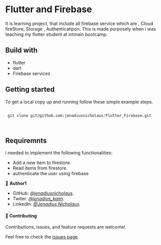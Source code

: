 # Flutter and Firebase

It is learning project, that include all firebase service which are , Cloud fireStore, Storage , Authenticatipon.  This is made purposely when i was teaching my flutter student at intmain bootcamp.
## Build with

- flutter
- dart
- Firebase  services

## Getting started

To get a local copy up and running follow these simple example steps.

``` python

 git clone git@github.com:jenadiusnicholaus/Flutter_Firebase.git

 
```
## Requiremnts 

i needed to implement the following functionalities:

- Add a new item to firestore.
- Read items from firestore.
- authenticate the user using firebase


👤 **Author1**

- GitHub: *[@jenadiusnicholaus](https://github.com/jenadiusnicholaus/)*.
- Twiter: *[@jenadius_kaim](https://twitter.com/jenadius_kaim)*.
- LinkedIn: *[@Jenadius Nicholaus](https://www.linkedin.com/in/jenadius-nicholaus-73126819b/)*.

#### 🤝 Contributing

Contributions, issues, and feature requests are welcome!

Feel free to check the [issues page](../../issues/).